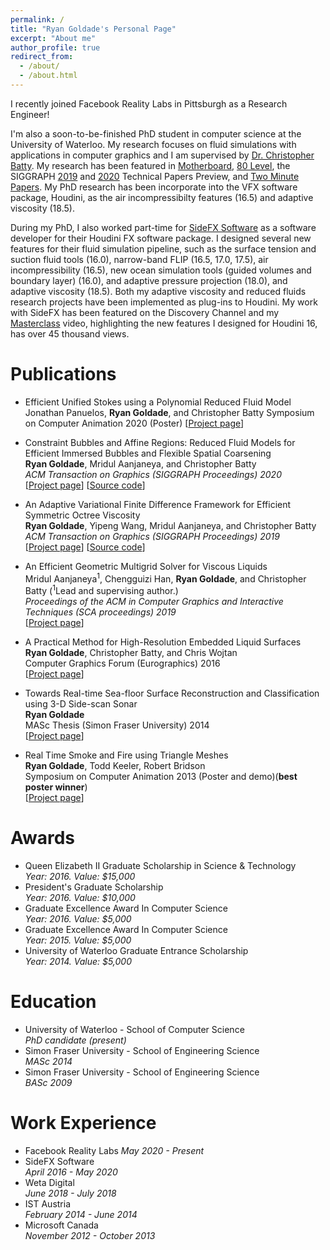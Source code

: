 ```yaml
---
permalink: /
title: "Ryan Goldade's Personal Page"
excerpt: "About me"
author_profile: true
redirect_from: 
  - /about/
  - /about.html
---
```


I recently joined Facebook Reality Labs in Pittsburgh as a Research Engineer!

I'm also a soon-to-be-finished PhD student in computer science at the University of Waterloo. My research focuses on fluid simulations with applications in computer graphics and I am supervised by [Dr. Christopher Batty](https://cs.uwaterloo.ca/~c2batty/). My research has been featured in [Motherboard](https://www.vice.com/en_us/article/kzkmwy/computer-animation-physics-christopher-batty-asmr), [80 Level](https://80.lv/articles/research-adaptive-framework-for-fluid-simulation-002sgr-006sdf/), the SIGGRAPH [2019](https://youtu.be/EhDr3Rs5fTU?t=16) and [2020](https://youtu.be/jYdMKdRUq_8?t=63) Technical Papers Preview, and [Two Minute Papers](https://youtu.be/MD_k3p4MH-A). My PhD research has been incorporate into the VFX software package, Houdini, as the air incompressibilty features (16.5) and adaptive viscosity (18.5).

During my PhD, I also worked part-time for [SideFX Software](https://www.sidefx.com/) as a software developer for their Houdini FX software package. I designed several new features for their fluid simulation pipeline, such as the surface tension and suction fluid tools (16.0), narrow-band FLIP (16.5, 17.0, 17.5), air incompressibility (16.5), new ocean simulation tools (guided volumes and boundary layer) (16.0), and adaptive pressure projection (18.0), and adaptive viscosity (18.5). Both my adaptive viscosity and reduced fluids research projects have been implemented as plug-ins to Houdini. My work with SideFX has been featured on the Discovery Channel and my [Masterclass](https://vimeo.com/209763376) video, highlighting the new features I designed for Houdini 16, has over 45 thousand views.

Publications
======

* Efficient Unified Stokes using a Polynomial Reduced Fluid Model
    Jonathan Panuelos, **Ryan Goldade**, and Christopher Batty
    Symposium on Computer Animation 2020 (Poster)
    [[Project page](https://jpanuelos.com/publications/2020-10-07-EfficientUnifiedStokes.html)]
    
* Constraint Bubbles and Affine Regions: Reduced Fluid Models for Efficient Immersed Bubbles and Flexible Spatial Coarsening  
    **Ryan Goldade**, Mridul Aanjaneya, and Christopher Batty  
    *ACM Transaction on Graphics (SIGGRAPH Proceedings) 2020*  
    [[Project page](https://cs.uwaterloo.ca/~rgoldade/reducedfluids/)] [[Source code](https://github.com/rgoldade/ReducedFluids)]

* An Adaptive Variational Finite Difference Framework for Efficient Symmetric Octree Viscosity  
    **Ryan Goldade**, Yipeng Wang, Mridul Aanjaneya, and Christopher Batty  
    *ACM Transaction on Graphics (SIGGRAPH Proceedings) 2019*  
    [[Project page](https://cs.uwaterloo.ca/~rgoldade/adaptiveviscosity/)] [[Source code](https://github.com/rgoldade/AdaptiveViscositySolver)]

* An Efficient Geometric Multigrid Solver for Viscous Liquids  
    Mridul Aanjaneya<sup>1</sup>, Chengguizi Han, **Ryan Goldade**, and Christopher Batty (<sup>1</sup>Lead and supervising author.)  
    *Proceedings of the ACM in Computer Graphics and Interactive Techniques (SCA proceedings) 2019*  
    [[Project page](https://orionquest.github.io/papers/EGMVL/paper.html)]
    
* A Practical Method for High-Resolution Embedded Liquid Surfaces  
    **Ryan Goldade**, Christopher Batty, and Chris Wojtan  
    Computer Graphics Forum (Eurographics) 2016  
    [[Project page](http://poisson.cs.uwaterloo.ca/errorcorrection/)]

* Towards Real-time Sea-floor Surface Reconstruction and Classification using 3-D Side-scan Sonar  
    **Ryan Goldade**  
    MASc Thesis (Simon Fraser University) 2014  
    [[Project page](http://summit.sfu.ca/item/14384)]

* Real Time Smoke and Fire using Triangle Meshes  
    **Ryan Goldade**, Todd Keeler, Robert Bridson  
    Symposium on Computer Animation 2013 (Poster and demo)(**best poster winner**)  
    [[Project page](https://cs.uwaterloo.ca/~rgoldade/sca/)]
    
Awards
======

* Queen Elizabeth II Graduate Scholarship in Science & Technology  
    *Year: 2016. Value: $15,000*  
* President's Graduate Scholarship  
    *Year: 2016. Value: $10,000*  
* Graduate Excellence Award In Computer Science  
    *Year: 2016. Value: $5,000*  
* Graduate Excellence Award In Computer Science  
    *Year: 2015. Value: $5,000*  
* University of Waterloo Graduate Entrance Scholarship  
    *Year: 2014. Value: $5,000*  

Education
======

* University of Waterloo - School of Computer Science  
    *PhD candidate (present)*  
* Simon Fraser University - School of Engineering Science  
    *MASc 2014*  
* Simon Fraser University - School of Engineering Science  
    *BASc 2009*  
    
Work Experience
======

* Facebook Reality Labs
    *May 2020 - Present*
* SideFX Software  
    *April 2016 - May 2020*  
* Weta Digital   
    *June 2018 - July 2018*  
* IST Austria  
    *February 2014 - June 2014*  
* Microsoft Canada  
    *November 2012 - October 2013*  
